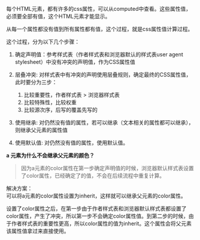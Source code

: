 


每个HTML元素，都有许多的css属性，可以从computed中查看。这些属性值，必须要全部有值，这个HTML元素才能显示。  

从每一个属性都没有值到所有属性都有值，这个过程，就是css属性值计算过程。  

这个过程，分为以下几个步骤：

1. 确定声明值：参考样式表（作者样式表和浏览器默认的样式表user agent stylesheet）中没有冲突的声明值，作为CSS属性值

2. 层叠冲突: 对样式表中有冲突的声明使用层叠规则，确定最终的CSS属性值，此时要分为三步：  
   1. 比较重要性，作者样式表 > 浏览器样式表
   2. 比较特殊性，比较权重
   3. 比较源次序，后写的覆盖先写的

3. 使用继承: 对仍然没有值的属性，若可以继承（文本相关的属性都可以继承），则继承父元素的属性值

4. 使用默认值: 对仍然没有值的属性，使用默认值。  

**a 元素为什么不会继承父元素的颜色？** 
> 因为a元素的color属性在第一步确定声明值的时候，浏览器默认样式表设置了color属性，已经确定了的值，不会在后续流程中重复计算。  

解决方案：  
可以将a元素的color属性设置为inherit，这样就可以继承父元素的color属性。  

设置了color属性之后，在第一步由于作者样式表和浏览器默认样式表都设置了color属性，产生了冲突，所以第一步不会确定color属性值。到第二步的时候，由于作者样式表的重要性更高，所以color属性的值为inherit。这个属性会将父元素该属性值拿过来直接使用。
